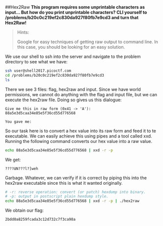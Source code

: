 ##Hex2Raw
**This program requires some unprintable characters as input... But how do you print unprintable characters? CLI yourself to /problems/b20c0c219ef2c830da927f80fb7e9cd3 and turn that Hex2Raw!**

>Hints:
>
>Google for easy techniques of getting raw output to command line. In this case, you should be looking for an easy solution.

We use our shell to ssh into the server and navigate to the problem directory to see what we have:

```bash
ssh user@shell2017.picoctf.com
cd /problems/b20c0c219ef2c830da927f80fb7e9cd3
ls
```

There we see 3 files: flag, hex2raw and input. Since we have world permissions, we cannot do anything with the flag and input file, but we can execute the hex2raw file. Doing so gives us this dialogue:

```
Give me this in raw form (0x41 -> 'A'):
88a5e3d5caa34e85e5f36cd55d776568

You gave me:
```

So our task here is to convert a hex value into its raw form and feed it to te executable. We can easily achieve this using pipes and a tool called xxd. Running the following command converts our hex value into a raw value.

```bash
echo 88a5e3d5caa34e85e5f36cd55d776568 | xxd -r -p
```

We get:

```
????ʣN???l?]weh
```

Garbage. Whatever, we can verify if it is correct by piping this into the hex2raw executable since this is what it wanted originally.

```bash
# -r: reverse operation: convert (or patch) hexdump into binary.
# -p: output in postscript plain hexdump style.
echo 88a5e3d5caa34e85e5f36cd55d776568 | xxd -r -p | ./hex2raw
```

We obtain our flag:

```
2bdd0a8259fcada3c12d732c7f3ca98a
```

